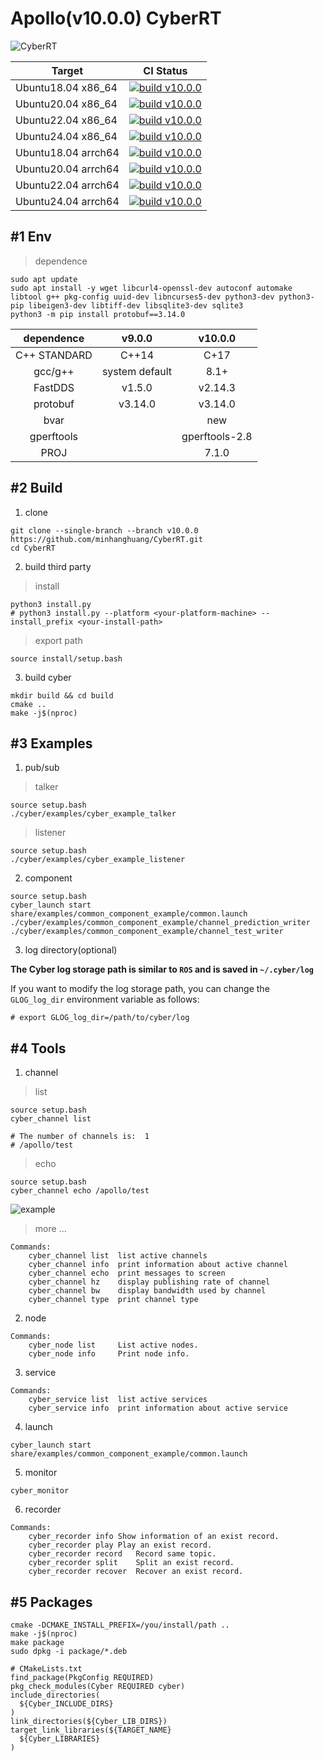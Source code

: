 # Apollo(v10.0.0) CyberRT

![CyberRT](./docs/CyberRT.gif)

| Target        |  CI Status  |
| ------------- | :-----:|
| Ubuntu18.04 x86_64   | [![build v10.0.0](https://github.com/minhanghuang/CyberRT/actions/workflows/ubuntu18-v10.0.0-build.yaml/badge.svg?branch=v10.0.0)](https://github.com/minhanghuang/CyberRT/actions/workflows/ubuntu18-v10.0.0-build.yaml) |
| Ubuntu20.04 x86_64  | [![build v10.0.0](https://github.com/minhanghuang/CyberRT/actions/workflows/ubuntu20-v10.0.0-build.yaml/badge.svg?branch=v10.0.0)](https://github.com/minhanghuang/CyberRT/actions/workflows/ubuntu20-v10.0.0-build.yaml) |
| Ubuntu22.04 x86_64  | [![build v10.0.0](https://github.com/minhanghuang/CyberRT/actions/workflows/ubuntu22-v10.0.0-build.yaml/badge.svg?branch=v10.0.0)](https://github.com/minhanghuang/CyberRT/actions/workflows/ubuntu22-v10.0.0-build.yaml) |
| Ubuntu24.04 x86_64  | [![build v10.0.0](https://github.com/minhanghuang/CyberRT/actions/workflows/ubuntu24-v10.0.0-build.yaml/badge.svg?branch=v10.0.0)](https://github.com/minhanghuang/CyberRT/actions/workflows/ubuntu24-v10.0.0-build.yaml) |
| Ubuntu18.04 arrch64 | [![build v10.0.0](https://github.com/minhanghuang/CyberRT/actions/workflows/ubuntu18-arrch64-v10.0.0-build.yaml/badge.svg?branch=v10.0.0)](https://github.com/minhanghuang/CyberRT/actions/workflows/ubuntu18-arrch64-v10.0.0-build.yaml) |
| Ubuntu20.04  arrch64 | [![build v10.0.0](https://github.com/minhanghuang/CyberRT/actions/workflows/ubuntu20-arrch64-v10.0.0-build.yaml/badge.svg?branch=v10.0.0)](https://github.com/minhanghuang/CyberRT/actions/workflows/ubuntu20-arrch64-v10.0.0-build.yaml) |
| Ubuntu22.04 arrch64 | [![build v10.0.0](https://github.com/minhanghuang/CyberRT/actions/workflows/ubuntu22-arrch64-v10.0.0-build.yaml/badge.svg?branch=v10.0.0)](https://github.com/minhanghuang/CyberRT/actions/workflows/ubuntu22-arrch64-v10.0.0-build.yaml) |
| Ubuntu24.04 arrch64 | [![build v10.0.0](https://github.com/minhanghuang/CyberRT/actions/workflows/ubuntu-latest-arrch64-v10.0.0-build.yaml/badge.svg?branch=v10.0.0)](https://github.com/minhanghuang/CyberRT/actions/workflows/ubuntu24-arrch64-v10.0.0-build.yaml) |

## #1 Env

> dependence

```shell
sudo apt update
sudo apt install -y wget libcurl4-openssl-dev autoconf automake libtool g++ pkg-config uuid-dev libncurses5-dev python3-dev python3-pip libeigen3-dev libtiff-dev libsqlite3-dev sqlite3
python3 -m pip install protobuf==3.14.0
```

| dependence   |  v9.0.0           |  v10.0.0  |
| :---: |  :---: |:---:|
| C++ STANDARD |   C++14           |   C+17    |
| gcc/g++      |   system default  |   8.1+    |
| FastDDS      |   v1.5.0           |   v2.14.3 |
| protobuf      |   v3.14.0           |   v3.14.0 |
| bvar      |              |   new |
| gperftools      |              |   gperftools-2.8  |
| PROJ            |                     |   7.1.0           |

## #2 Build

1. clone

```shell
git clone --single-branch --branch v10.0.0 https://github.com/minhanghuang/CyberRT.git
cd CyberRT
```

2. build third party

> install

```shell
python3 install.py
# python3 install.py --platform <your-platform-machine> --install_prefix <your-install-path>
```

> export path

```shell
source install/setup.bash
```

3. build cyber

```shell
mkdir build && cd build
cmake ..
make -j$(nproc)
```

## #3 Examples

1. pub/sub

> talker

```shell
source setup.bash
./cyber/examples/cyber_example_talker
```
> listener

```shell
source setup.bash
./cyber/examples/cyber_example_listener
```

2. component

```shell
source setup.bash
cyber_launch start share/examples/common_component_example/common.launch
./cyber/examples/common_component_example/channel_prediction_writer
./cyber/examples/common_component_example/channel_test_writer
```

3. log directory(optional)

**The Cyber log storage path is similar to `ROS` and is saved in `~/.cyber/log`**

If you want to modify the log storage path, you can change the `GLOG_log_dir` environment variable as follows:

```shell
# export GLOG_log_dir=/path/to/cyber/log
```

## #4 Tools

1. channel

> list

```shell
source setup.bash
cyber_channel list

# The number of channels is:  1
# /apollo/test
```

> echo
```shell
source setup.bash
cyber_channel echo /apollo/test
```
![example](docs/cyber_echo.png)

> more ...

```shell
Commands:
	cyber_channel list	list active channels
	cyber_channel info	print information about active channel
	cyber_channel echo	print messages to screen
	cyber_channel hz	display publishing rate of channel
	cyber_channel bw	display bandwidth used by channel
	cyber_channel type	print channel type
```

2. node

```shell
Commands:
	cyber_node list 	List active nodes.
	cyber_node info 	Print node info.
```

3. service

```shell
Commands:
	cyber_service list	list active services
	cyber_service info	print information about active service
```

4. launch

```shell
cyber_launch start share/examples/common_component_example/common.launch
```

5. monitor

```shell
cyber_monitor
```

6. recorder

```shell
Commands:
  	cyber_recorder info	Show information of an exist record.
	cyber_recorder play	Play an exist record.
	cyber_recorder record	Record same topic.
	cyber_recorder split	Split an exist record.
	cyber_recorder recover	Recover an exist record.
```

## #5 Packages

```shell
cmake -DCMAKE_INSTALL_PREFIX=/you/install/path ..
make -j$(nproc)
make package
sudo dpkg -i package/*.deb
```

```
# CMakeLists.txt
find_package(PkgConfig REQUIRED)
pkg_check_modules(Cyber REQUIRED cyber)
include_directories(
  ${Cyber_INCLUDE_DIRS}
)
link_directories(${Cyber_LIB_DIRS})
target_link_libraries(${TARGET_NAME}
  ${Cyber_LIBRARIES}
)
```
